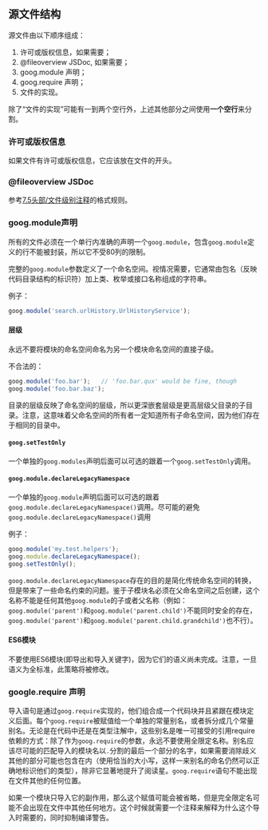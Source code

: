 ## 源文件结构
源文件由以下顺序组成：

1. 许可或版权信息，如果需要；
2. @fileoverview JSDoc, 如果需要；
3. goog.module 声明；
4. goog.require 声明；
5. 文件的实现。

除了“文件的实现”可能有一到两个空行外，上述其他部分之间使用**一个空行**来分割。

### 许可或版权信息
如果文件有许可或版权信息，它应该放在文件的开头。

### @fileoverview JSDoc
参考[7.5头部/文件级别注释]()的格式规则。

### goog.module声明
所有的文件必须在一个单行内准确的声明一个`goog.module`，包含`goog.module`定义的行不能被封装，所以它不受80列的限制。

完整的`goog.module`参数定义了一个命名空间。视情况需要，它通常由包名（反映代码目录结构的标识符）加上类、枚举或接口名称组成的字符串。

例子：
```javascript
goog.module('search.urlHistory.UrlHistoryService');
```

#### 层级
永远不要将模块的命名空间命名为另一个模块命名空间的直接子级。

不合法的：
```javascript
goog.module('foo.bar');   // 'foo.bar.qux' would be fine, though
goog.module('foo.bar.baz');
```

目录的层级反映了命名空间的层级，所以更深嵌套层级是更高层级父目录的子目录。注意，这意味着父命名空间的所有者一定知道所有子命名空间，因为他们存在于相同的目录中。

#### `goog.setTestOnly`
一个单独的`goog.modules`声明后面可以可选的跟着一个`goog.setTestOnly`调用。

#### `goog.module.declareLegacyNamespace`
一个单独的`goog.module`声明后面可以可选的跟着`goog.module.declareLegacyNamespace()`调用。尽可能的避免`goog.module.declareLegacyNamespace()`调用

例子：
```javascript
goog.module('my.test.helpers');
goog.module.declareLegacyNamespace();
goog.setTestOnly();
```

`goog.module.declareLegacyNamespace`存在的目的是简化传统命名空间的转换，但是带来了一些命名约束的问题。鉴于子模块名必须在父命名空间之后创建，这个名称不能是任何其他`goog.module`的子或者父名称（例如：`goog.module('parent')`和`goog.module('parent.child')`不能同时安全的存在，`goog.module('parent')`和`goog.module('parent.child.grandchild')`也不行）。

#### ES6模块
不要使用ES6模块(即导出和导入关键字)，因为它们的语义尚未完成。注意，一旦语义为全标准，此策略将被修改。

### google.require 声明
导入语句是通过`goog.require`实现的，他们组合成一个代码块并且紧跟在模块定义后面。每个`goog.require`被赋值给一个单独的常量别名，或者拆分成几个常量别名。无论是在代码中还是在类型注解中，这些别名是唯一可接受的引用require依赖的方式：除了作为`goog.require`的参数，永远不要使用全限定名称。别名应该尽可能的匹配导入的模块名以`.`分割的最后一个部分的名字，如果需要消除歧义其他的部分可能也包含在内（使用恰当的大小写，这样一来别名的命名仍然可以正确地标识他们的类型），除非它显著地提升了阅读星。`goog.require`语句不能出现在文件其他的任何位置。

如果一个模块只导入它的副作用，那么这个赋值可能会被省略，但是完全限定名可能不会出现在文件中其他任何地方。这个时候就需要一个注释来解释为什么这个导入时需要的，同时抑制编译警告。

